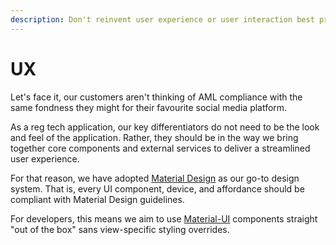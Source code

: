 ```yaml
---
description: Don't reinvent user experience or user interaction best practices
---
```


# UX

Let's face it, our customers aren't thinking of AML compliance with the same fondness they might for their favourite social media platform.

As a reg tech application, our key differentiators do not need to be the look and feel of the application. Rather, they should be in the way we bring together core components and external services to deliver a streamlined user experience.

For that reason, we have adopted [Material Design](https://material.io) as our go-to design system. That is, every UI component, device, and affordance should be compliant with Material Design guidelines.

For developers, this means we aim to use [Material-UI](https://material-ui.com) components straight "out of the box" sans view-specific styling overrides.
